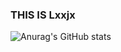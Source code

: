 <!-- ### Hi there 👋


**Lxxjy/Lxxjy** is a ✨ _special_ ✨ repository because its `README.md` (this file) appears on your GitHub profile.

Here are some ideas to get you started:

- 🔭 I’m currently working on ...
- 🌱 I’m currently learning ...
- 👯 I’m looking to collaborate on ...
- 🤔 I’m looking for help with ...
- 💬 Ask me about ...
- 📫 How to reach me: ...
- 😄 Pronouns: ...
- ⚡ Fun fact: ... -->

 
 ### THIS IS Lxxjx
 
<!--  <a href="[연결할 링크]" target="_blank">
<img src="https://img.shields.io/badge/[쓰고 싶은 텍스트]-[컬러 코드]?style=[모양]&logo=[브랜드 이름]&logoColor=[로고색상]"/></a> -->


![Anurag's GitHub stats](https://github-readme-stats.vercel.app/api?username=사용자ID&show_icons=true&theme=radical)


